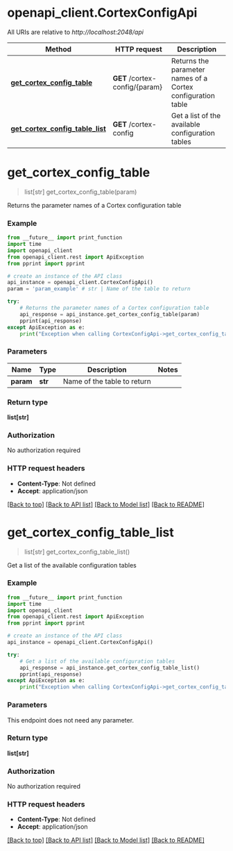 # openapi_client.CortexConfigApi

All URIs are relative to *http://localhost:2048/api*

Method | HTTP request | Description
------------- | ------------- | -------------
[**get_cortex_config_table**](CortexConfigApi.md#get_cortex_config_table) | **GET** /cortex-config/{param} | Returns the parameter names of a Cortex configuration table
[**get_cortex_config_table_list**](CortexConfigApi.md#get_cortex_config_table_list) | **GET** /cortex-config | Get a list of the available configuration tables


# **get_cortex_config_table**
> list[str] get_cortex_config_table(param)

Returns the parameter names of a Cortex configuration table

### Example

```python
from __future__ import print_function
import time
import openapi_client
from openapi_client.rest import ApiException
from pprint import pprint

# create an instance of the API class
api_instance = openapi_client.CortexConfigApi()
param = 'param_example' # str | Name of the table to return

try:
    # Returns the parameter names of a Cortex configuration table
    api_response = api_instance.get_cortex_config_table(param)
    pprint(api_response)
except ApiException as e:
    print("Exception when calling CortexConfigApi->get_cortex_config_table: %s\n" % e)
```

### Parameters

Name | Type | Description  | Notes
------------- | ------------- | ------------- | -------------
 **param** | **str**| Name of the table to return | 

### Return type

**list[str]**

### Authorization

No authorization required

### HTTP request headers

 - **Content-Type**: Not defined
 - **Accept**: application/json

[[Back to top]](#) [[Back to API list]](../README.md#documentation-for-api-endpoints) [[Back to Model list]](../README.md#documentation-for-models) [[Back to README]](../README.md)

# **get_cortex_config_table_list**
> list[str] get_cortex_config_table_list()

Get a list of the available configuration tables

### Example

```python
from __future__ import print_function
import time
import openapi_client
from openapi_client.rest import ApiException
from pprint import pprint

# create an instance of the API class
api_instance = openapi_client.CortexConfigApi()

try:
    # Get a list of the available configuration tables
    api_response = api_instance.get_cortex_config_table_list()
    pprint(api_response)
except ApiException as e:
    print("Exception when calling CortexConfigApi->get_cortex_config_table_list: %s\n" % e)
```

### Parameters
This endpoint does not need any parameter.

### Return type

**list[str]**

### Authorization

No authorization required

### HTTP request headers

 - **Content-Type**: Not defined
 - **Accept**: application/json

[[Back to top]](#) [[Back to API list]](../README.md#documentation-for-api-endpoints) [[Back to Model list]](../README.md#documentation-for-models) [[Back to README]](../README.md)

